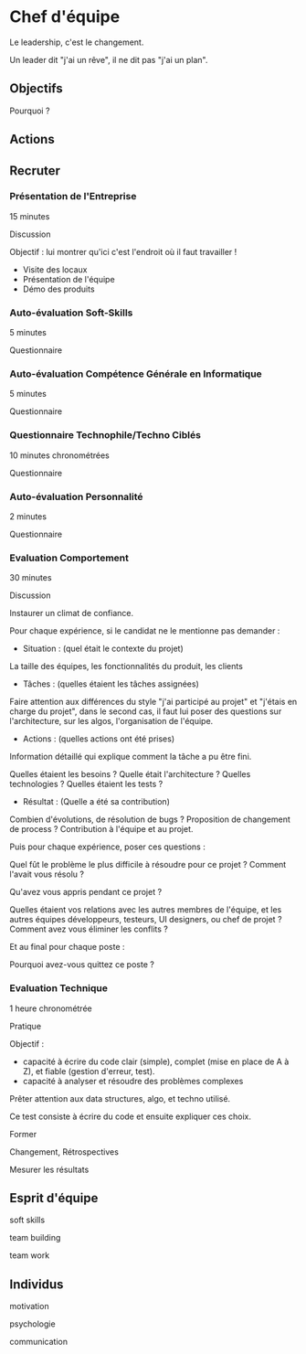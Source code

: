 # Chef d'équipe

Le leadership, c'est le changement.

Un leader dit "j'ai un rêve", il ne dit pas "j'ai un plan".

## Objectifs

Pourquoi ?


## Actions


## Recruter


### Présentation de l'Entreprise

15 minutes 

Discussion

Objectif : lui montrer qu'ici c'est l'endroit où il faut travailler !

* Visite des locaux
* Présentation de l'équipe
* Démo des produits

###  Auto-évaluation Soft-Skills

5 minutes

Questionnaire


### Auto-évaluation Compétence Générale en Informatique

5 minutes 

Questionnaire

### Questionnaire Technophile/Techno Ciblés

10 minutes chronométrées 

Questionnaire

### Auto-évaluation Personnalité

2 minutes 

Questionnaire

### Evaluation Comportement

30 minutes

Discussion

Instaurer un climat de confiance.

Pour chaque expérience, si le candidat ne le mentionne pas demander : 

* Situation : (quel était le contexte du projet)

La taille des équipes, les fonctionnalités du produit, les clients

* Tâches : (quelles étaient les tâches assignées)

Faire attention aux différences du style "j'ai participé au projet" et "j'étais en charge du projet", dans le second cas, il faut lui poser des questions sur l'architecture, sur les algos, l'organisation de l'équipe.

* Actions : (quelles actions ont été prises)

Information détaillé qui explique comment la tâche a pu être fini.

Quelles étaient les besoins ? Quelle était l'architecture ? Quelles technologies ? Quelles étaient les tests ?

* Résultat : (Quelle a été sa contribution)

Combien d'évolutions, de résolution de bugs ? Proposition de changement de process ? Contribution à l'équipe et au projet.

Puis pour chaque expérience, poser ces questions : 

Quel fût le problème le plus difficile à résoudre pour ce projet ? Comment l'avait vous résolu ?

Qu'avez vous appris pendant ce projet ?

Quelles étaient vos relations avec les autres membres de l'équipe, et les autres équipes développeurs, testeurs, UI designers, ou chef de projet ? Comment avez vous éliminer les conflits ?

Et au final pour chaque poste : 

Pourquoi avez-vous quittez ce poste ?

### Evaluation Technique

1 heure chronométrée 

Pratique

Objectif :
 - capacité à écrire du code clair (simple), complet (mise en place de A à Z), et fiable (gestion d'erreur, test).
 - capacité à analyser et résoudre des problèmes complexes

Prêter attention aux data structures, algo, et techno utilisé.

Ce test consiste à écrire du code et ensuite expliquer ces choix.


Former

Changement, Rétrospectives

Mesurer les résultats

## Esprit d'équipe

soft skills

team building

team work

## Individus

motivation

psychologie

communication




